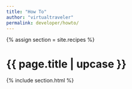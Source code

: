 ```yaml
---
title: "How To" 
author: "virtualtraveler"
permalink: developer/howto/
---
```


{% assign section = site.recipes %}

<h1 class="primary">{{ page.title | upcase }}</h1>

{% include section.html %}   

